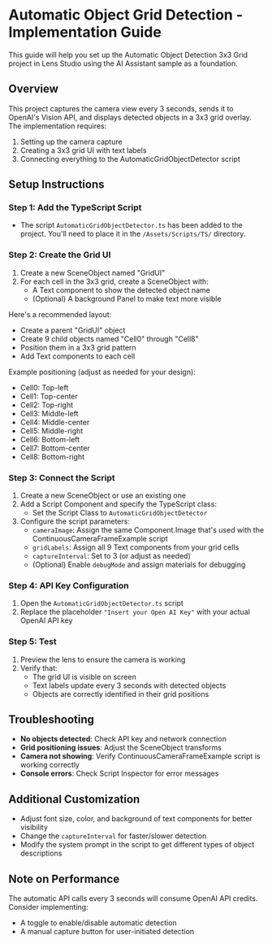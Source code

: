 # Automatic Object Grid Detection - Implementation Guide

This guide will help you set up the Automatic Object Detection 3x3 Grid project in Lens Studio using the AI Assistant sample as a foundation.

## Overview

This project captures the camera view every 3 seconds, sends it to OpenAI's Vision API, and displays detected objects in a 3x3 grid overlay. The implementation requires:

1. Setting up the camera capture
2. Creating a 3x3 grid UI with text labels
3. Connecting everything to the AutomaticGridObjectDetector script

## Setup Instructions

### Step 1: Add the TypeScript Script
- The script `AutomaticGridObjectDetector.ts` has been added to the project. You'll need to place it in the `/Assets/Scripts/TS/` directory.

### Step 2: Create the Grid UI
1. Create a new SceneObject named "GridUI"
2. For each cell in the 3x3 grid, create a SceneObject with:
   - A Text component to show the detected object name
   - (Optional) A background Panel to make text more visible

Here's a recommended layout:
- Create a parent "GridUI" object
- Create 9 child objects named "Cell0" through "Cell8"
- Position them in a 3x3 grid pattern
- Add Text components to each cell

Example positioning (adjust as needed for your design):
- Cell0: Top-left
- Cell1: Top-center
- Cell2: Top-right
- Cell3: Middle-left
- Cell4: Middle-center
- Cell5: Middle-right
- Cell6: Bottom-left
- Cell7: Bottom-center
- Cell8: Bottom-right

### Step 3: Connect the Script
1. Create a new SceneObject or use an existing one
2. Add a Script Component and specify the TypeScript class:
   - Set the Script Class to `AutomaticGridObjectDetector`
3. Configure the script parameters:
   - `cameraImage`: Assign the same Component.Image that's used with the ContinuousCameraFrameExample script
   - `gridLabels`: Assign all 9 Text components from your grid cells
   - `captureInterval`: Set to 3 (or adjust as needed)
   - (Optional) Enable `debugMode` and assign materials for debugging

### Step 4: API Key Configuration
1. Open the `AutomaticGridObjectDetector.ts` script
2. Replace the placeholder `"Insert your Open AI Key"` with your actual OpenAI API key

### Step 5: Test
1. Preview the lens to ensure the camera is working
2. Verify that:
   - The grid UI is visible on screen
   - Text labels update every 3 seconds with detected objects
   - Objects are correctly identified in their grid positions

## Troubleshooting

- **No objects detected**: Check API key and network connection
- **Grid positioning issues**: Adjust the SceneObject transforms
- **Camera not showing**: Verify ContinuousCameraFrameExample script is working correctly
- **Console errors**: Check Script Inspector for error messages

## Additional Customization

- Adjust font size, color, and background of text components for better visibility
- Change the `captureInterval` for faster/slower detection
- Modify the system prompt in the script to get different types of object descriptions

## Note on Performance

The automatic API calls every 3 seconds will consume OpenAI API credits. Consider implementing:
- A toggle to enable/disable automatic detection
- A manual capture button for user-initiated detection